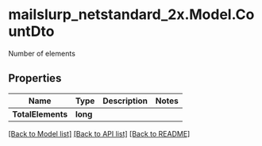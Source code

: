 # mailslurp_netstandard_2x.Model.CountDto
Number of elements

## Properties

Name | Type | Description | Notes
------------ | ------------- | ------------- | -------------
**TotalElements** | **long** |  | 

[[Back to Model list]](../README#documentation-for-models) [[Back to API list]](../README#documentation-for-api-endpoints) [[Back to README]](../README)

